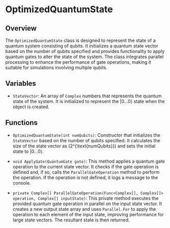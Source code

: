 # OptimizedQuantumState

## Overview
The `OptimizedQuantumState` class is designed to represent the state of a quantum system consisting of qubits. It initializes a quantum state vector based on the number of qubits specified and provides functionality to apply quantum gates to alter the state of the system. The class integrates parallel processing to enhance the performance of gate operations, making it suitable for simulations involving multiple qubits.

## Variables
- `StateVector`: An array of `Complex` numbers that represents the quantum state of the system. It is initialized to represent the |0...0⟩ state when the object is created.

## Functions
- `OptimizedQuantumState(int numQubits)`: Constructor that initializes the `StateVector` based on the number of qubits specified. It calculates the size of the state vector as \(2^{\text{numQubits}}\) and sets the initial state to |0...0⟩.

- `void ApplyGate(QuantumGate gate)`: This method applies a quantum gate operation to the current state vector. It checks if the gate operation is defined and, if so, calls the `ParallelGateOperation` method to perform the operation. If the operation is not defined, it logs a message to the console.

- `private Complex[] ParallelGateOperation(Func<Complex[], Complex[]> operation, Complex[] inputState)`: This private method executes the provided quantum gate operation in parallel on the input state vector. It creates a new output state array and uses `Parallel.For` to apply the operation to each element of the input state, improving performance for large state vectors. The resultant state is then returned.